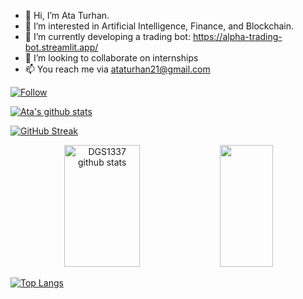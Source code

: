- 👋 Hi, I’m Ata Turhan.
- 👀 I’m interested in Artificial Intelligence, Finance, and Blockchain.
- 🌱 I’m currently developing a trading bot: https://alpha-trading-bot.streamlit.app/
- 💞️ I’m looking to collaborate on internships
- 📫 You reach me via ataturhan21@gmail.com

[![Follow](https://img.shields.io/badge/LinkedIn-0077B5?style=for-the-badge&logo=linkedin&logoColor=white)](https://www.linkedin.com/in/ata-turhan-555b5b160/)
<!---[![Follow](Medium)](https://medium.com/@olympian_21)
--->

[![Ata's github stats](https://github-readme-stats.vercel.app/api?username=olympian-21&count_private=true&show_icons=true&theme=dark&hide_rank=false)](https://github.com/anuraghazra/github-readme-stats)

[![GitHub Streak](https://streak-stats.demolab.com?user=olympian-21&theme=dark)](https://git.io/streak-stats)

<div align="center">  
  <img width="49%" height="195px" src="https://github-readme-stats.vercel.app/api?username=olympian-21&show_icons=true&count_private=true&hide_border=true&title_color=00bfbf&icon_color=00bfbf&text_color=c9d1d9&bg_color=0d1117" alt="DGS1337 github stats" /> 
  <img width="41%" height="195px" src="https://github-readme-stats.vercel.app/api/top-langs/?username=olympian-21&layout=compact&hide_border=true&title_color=00bfbf&text_color=00bfbf&bg_color=0d1117" />
</div>

[![Top Langs](https://github-readme-stats.vercel.app/api/top-langs/?username=olympian-21)](https://github.com/anuraghazra/github-readme-stats)

<!---
fotino21/fotino21 is a ✨ special ✨ repository because its `README.md` (this file) appears on your GitHub profile.
You can click the Preview link to take a look at your changes.
--->
